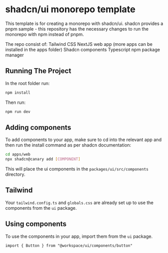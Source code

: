 # shadcn/ui monorepo template

This template is for creating a monorepo with shadcn/ui. shadcn provides a pnpm sample - this repository has the necessary changes to run the monorepo with npm instead of pnpm.

The repo consist of:
Tailwind CSS
NextJS web app (more apps can be installed in the apps folder)
Shadcn components
Typescript
npm package manager

## Running The Project
In the root folder run:
```bash
npm install
```
Then run:
```bash
npm run dev
```

## Adding components

To add components to your app, make sure to cd into the relevant app and then run the install command as per shadcn documentation:

```bash
cd apps/web
npx shadcn@canary add [COMPONENT]
```

This will place the ui components in the `packages/ui/src/components` directory.

## Tailwind

Your `tailwind.config.ts` and `globals.css` are already set up to use the components from the `ui` package.

## Using components

To use the components in your app, import them from the `ui` package.

```tsx
import { Button } from "@workspace/ui/components/button"
```
